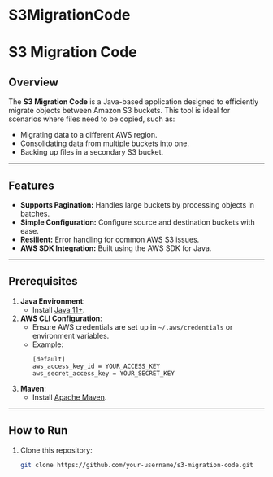 # S3MigrationCode

# S3 Migration Code

## Overview
The **S3 Migration Code** is a Java-based application designed to efficiently migrate objects between Amazon S3 buckets. This tool is ideal for scenarios where files need to be copied, such as:
- Migrating data to a different AWS region.
- Consolidating data from multiple buckets into one.
- Backing up files in a secondary S3 bucket.

---

## Features
- **Supports Pagination:** Handles large buckets by processing objects in batches.
- **Simple Configuration:** Configure source and destination buckets with ease.
- **Resilient:** Error handling for common AWS S3 issues.
- **AWS SDK Integration:** Built using the AWS SDK for Java.

---

## Prerequisites
1. **Java Environment**:
   - Install [Java 11+](https://www.oracle.com/java/technologies/javase-jdk11-downloads.html).
2. **AWS CLI Configuration**:
   - Ensure AWS credentials are set up in `~/.aws/credentials` or environment variables.
   - Example:
     ```plaintext
     [default]
     aws_access_key_id = YOUR_ACCESS_KEY
     aws_secret_access_key = YOUR_SECRET_KEY
     ```
3. **Maven**:
   - Install [Apache Maven](https://maven.apache.org/).

---

## How to Run

1. Clone this repository:
   ```bash
   git clone https://github.com/your-username/s3-migration-code.git
